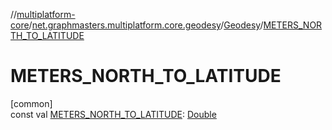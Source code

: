 //[multiplatform-core](../../../index.md)/[net.graphmasters.multiplatform.core.geodesy](../index.md)/[Geodesy](index.md)/[METERS_NORTH_TO_LATITUDE](-m-e-t-e-r-s_-n-o-r-t-h_-t-o_-l-a-t-i-t-u-d-e.md)

# METERS_NORTH_TO_LATITUDE

[common]\
const val [METERS_NORTH_TO_LATITUDE](-m-e-t-e-r-s_-n-o-r-t-h_-t-o_-l-a-t-i-t-u-d-e.md): [Double](https://kotlinlang.org/api/latest/jvm/stdlib/kotlin/-double/index.html)

